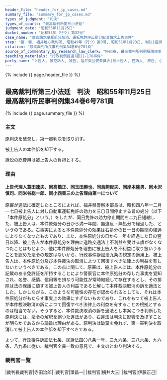 ```yaml
---
header_file: "header_for_jp_cases.md"
summary_file: "summary_for_jp_cases.md"
types_of_judgment: "判決"
types_of_courts: "最高裁判所第三小法廷"
judgment_date: "昭和55年11月25日"
docket_number: "昭和53年（行ツ）第32号"
case_name: "審査請求棄却処分取消、運転免許停止処分取消請求上告事件"
step: "第一審, 福井地方裁判所, 昭和49年（行ウ）第3号, 昭和51年1月23日, 判決|控訴審, 名古屋高等裁判所金沢支部, 昭和51年（行コ）第1号, 昭和52年12月14日, 判決"
citation: "最高裁判所民事判例集34巻6号781頁"
source_of_commentary_by_research_law_clerk: "時岡泰, 最高裁判所判例解説民事篇昭和55年度347頁"
teaching_materials: "行政判例百選7版II-176事件"
party_name: "上告人, 被控訴人, 被告, 福井県公安委員会|被上告人, 控訴人, 原告, 小林茂"
---
```


{% include {{ page.header_file }}  %}

## 最高裁判所第三小法廷　判決　昭和55年11月25日　最高裁判所民事判例集34巻6号781頁

{% include {{ page.summary_file }}  %}






### 主文



原判決を破棄し、第一審判決を取り消す。

被上告人の本件訴を却下する。

訴訟の総費用は被上告人の負担とする。





### 理由



#### 上告代理人蓑田速夫、同高橋正、同玉田勝也、同鳥飼俊夫、同岸本隆男、同木沢慎司、同米谷総一郎、同小西善三の上告理由第一について

原審が適法に確定したところによれば、福井県警察本部長は、昭和四八年一二月一七日被上告人に対し自動車運転免許の効力を三〇日間停止する旨の処分（以下「本件原処分」という。）をしたが、同日免許の効力停止期間を二九日短縮した、被上告人は、本件原処分の日から満一年間、無違反・無処分で経過した、というのである。右事実によると本件原処分の効果は右処分の日一日の期間の経過によりなくなつたものであり、また、本件原処分の日から一年を経過した日の翌日以降、被上告人が本件原処分を理由に道路交通法上不利益を受ける虞がなくなつたことはもとより、他に本件原処分を理由に被上告人を不利益に取り扱いうることを認めた法令の規定はないから、行政事件訴訟法九条の規定の適用上、被上告人は、本件原処分及び本件裁決の取消によつて回復すべき法律上の利益を有しないというべきである。この点に関して、原審は、被上告人には、本件原処分の記載のある免許証を所持することにより警察官に本件原処分の存した事実を覚知され、名誉、感情、信用等を損なう可能性が常時継続して存在するとし、その排除は法の保護に値する被上告人の利益であると解して本件裁決取消の訴を適法とした。しかしながら、このような可能性の存在が認められるとしても、それは本件原処分がもたらす事実上の効果にすぎないものであり、これをもつて被上告人が本件裁決取消の訴によつて回復すべき法律上の利益を有することの根拠とするのは相当でない。そうすると、本件裁決取消の訴を適法とし本案につき判断した原判決には、法令の解釈を誤つた違法があり、右違法は判決に影響を及ぼすことが明らかであるから論旨は理由がある。原判決は破棄を免れず、第一審判決を取消して被上告人の本件訴を却下すべきである。

よつて、行政事件訴訟法七条、民訴法四〇八条一号、三九六条、三八六条、九六条、八九条に従い、裁判官全員一致の意見で、主文のとおり判決する。

### 裁判官一覧

|裁判長裁判官|寺田治郎|
|裁判官|環昌一|
|裁判官|横井大三|
|裁判官|伊藤正己|



